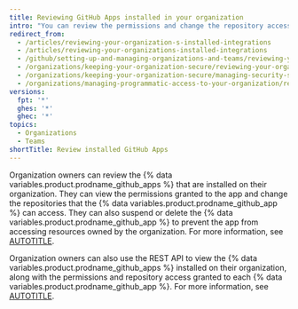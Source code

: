 ```yaml
---
title: Reviewing GitHub Apps installed in your organization
intro: "You can review the permissions and change the repository access for {% data variables.product.prodname_github_apps %} installed on your organization. You can also temporarily or permanently prevent a {% data variables.product.prodname_github_app %} from accessing resources owned by your organization."
redirect_from:
  - /articles/reviewing-your-organization-s-installed-integrations
  - /articles/reviewing-your-organizations-installed-integrations
  - /github/setting-up-and-managing-organizations-and-teams/reviewing-your-organizations-installed-integrations
  - /organizations/keeping-your-organization-secure/reviewing-your-organizations-installed-integrations
  - /organizations/keeping-your-organization-secure/managing-security-settings-for-your-organization/reviewing-your-organizations-installed-integrations
  - /organizations/managing-programmatic-access-to-your-organization/reviewing-your-organizations-installed-integrations
versions:
  fpt: '*'
  ghes: '*'
  ghec: '*'
topics:
  - Organizations
  - Teams
shortTitle: Review installed GitHub Apps
---
```


Organization owners can review the {% data variables.product.prodname_github_apps %} that are installed on their organization. They can view the permissions granted to the app and change the repositories that the {% data variables.product.prodname_github_app %} can access. They can also suspend or delete the {% data variables.product.prodname_github_app %} to prevent the app from accessing resources owned by the organization. For more information, see [AUTOTITLE](/apps/using-github-apps/reviewing-and-modifying-installed-github-apps).

Organization owners can also use the REST API to view the {% data variables.product.prodname_github_apps %} installed on their organization, along with the permissions and repository access granted to each {% data variables.product.prodname_github_app %}. For more information, see [AUTOTITLE](/rest/orgs/orgs#list-app-installations-for-an-organization).
